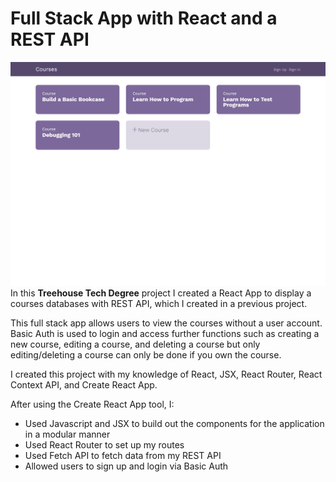 # Full Stack App with React and a REST API

![Screenshot of site](https://github.com/Stelkooo/full-stack-app-with-react-and-a-rest-api/blob/main/client/public/screenshot.png)
In this **Treehouse Tech Degree** project I created a React App to display a courses databases with REST API, which I created in a previous project.

This full stack app allows users to view the courses without a user account. Basic Auth is used to login and access further functions such as creating a new course, editing a course, and deleting a course but only editing/deleting a course can only be done if you own the course.

I created this project with my knowledge of React, JSX, React Router, React Context API, and Create React App.

After using the Create React App tool, I:

- Used Javascript and JSX to build out the components for the application in a modular manner
- Used React Router to set up my routes
- Used Fetch API to fetch data from my REST API
- Allowed users to sign up and login via Basic Auth
